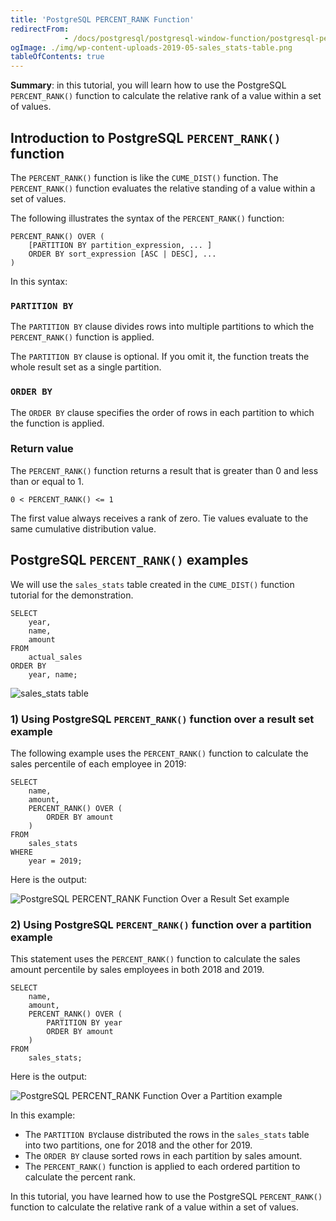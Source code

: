 ```yaml
---
title: 'PostgreSQL PERCENT_RANK Function'
redirectFrom: 
            - /docs/postgresql/postgresql-window-function/postgresql-percent_rank-function/
ogImage: ./img/wp-content-uploads-2019-05-sales_stats-table.png
tableOfContents: true
---
```



**Summary**: in this tutorial, you will learn how to use the PostgreSQL `PERCENT_RANK()` function to calculate the relative rank of a value within a set of values.





## Introduction to PostgreSQL `PERCENT_RANK()` function





The `PERCENT_RANK()` function is like the `CUME_DIST()` function. The `PERCENT_RANK()` function evaluates the relative standing of a value within a set of values.





The following illustrates the syntax of the `PERCENT_RANK()` function:





```
PERCENT_RANK() OVER (
    [PARTITION BY partition_expression, ... ]
    ORDER BY sort_expression [ASC | DESC], ...
)
```





In this syntax:





### `PARTITION BY`





The `PARTITION BY` clause divides rows into multiple partitions to which the `PERCENT_RANK()` function is applied.





The `PARTITION BY` clause is optional. If you omit it, the function treats the whole result set as a single partition.





### `ORDER BY`





The `ORDER BY` clause specifies the order of rows in each partition to which the function is applied.





### Return value





The `PERCENT_RANK()` function returns a result that is greater than 0 and less than or equal to 1.





```
0 < PERCENT_RANK() <= 1
```





The first value always receives a rank of zero. Tie values evaluate to the same cumulative distribution value.





## PostgreSQL `PERCENT_RANK()` examples





We will use the `sales_stats` table created in the `CUME_DIST()` function tutorial for the demonstration.





```
SELECT
	year,
	name,
	amount
FROM
	actual_sales
ORDER BY
	year, name;
```





![sales_stats table](./img/wp-content-uploads-2019-05-sales_stats-table.png)





### 1) Using PostgreSQL `PERCENT_RANK()` function over a result set example





The following example uses the `PERCENT_RANK()` function to calculate the sales percentile of each employee in 2019:





```
SELECT
    name,
	amount,
    PERCENT_RANK() OVER (
        ORDER BY amount
    )
FROM
    sales_stats
WHERE
    year = 2019;
```





Here is the output:





![PostgreSQL PERCENT_RANK Function Over a Result Set example](./img/wp-content-uploads-2019-05-PostgreSQL-PERCENT_RANK-Function-Over-a-Result-Set-example.png)





### 2) Using PostgreSQL `PERCENT_RANK()` function over a partition example





This statement uses the `PERCENT_RANK()` function to calculate the sales amount percentile by sales employees in both 2018 and 2019.





```
SELECT
    name,
	amount,
    PERCENT_RANK() OVER (
		PARTITION BY year
        ORDER BY amount
    )
FROM
    sales_stats;
```





Here is the output:





![PostgreSQL PERCENT_RANK Function Over a Partition example](./img/wp-content-uploads-2019-05-PostgreSQL-PERCENT_RANK-Function-Over-a-Partition-example.png)





In this example:





- The `PARTITION BY`clause distributed the rows in the `sales_stats` table into two partitions, one for 2018 and the other for 2019.
- The `ORDER BY` clause sorted rows in each partition by sales amount.
- The `PERCENT_RANK()` function is applied to each ordered partition to calculate the percent rank.





In this tutorial, you have learned how to use the PostgreSQL `PERCENT_RANK()` function to calculate the relative rank of a value within a set of values.


